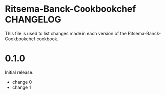 # Ritsema-Banck-Cookbookchef CHANGELOG

This file is used to list changes made in each version of the Ritsema-Banck-Cookbookchef cookbook.

# 0.1.0

Initial release.

- change 0
- change 1

